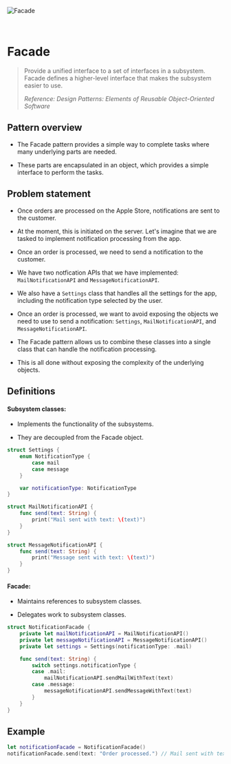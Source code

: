 ![Facade](https://github.com/user-attachments/assets/b4217919-558b-4b46-b5ba-de31f8bc8a5d)

<br />

# Facade

> Provide a unified interface to a set of interfaces in a subsystem. Facade defines a higher-level interface that makes the subsystem easier to use.
>
> _Reference: Design Patterns: Elements of Reusable Object-Oriented Software_

## Pattern overview

- The Facade pattern provides a simple way to complete tasks where many underlying parts are needed.

- These parts are encapsulated in an object, which provides a simple interface to perform the tasks.

## Problem statement

- Once orders are processed on the Apple Store, notifications are sent to the customer.

- At the moment, this is initiated on the server. Let's imagine that we are tasked to implement notification processing from the app.

- Once an order is processed, we need to send a notification to the customer.

- We have two notfication APIs that we have implemented: `MailNotificationAPI` and `MessageNotificationAPI`.

- We also have a `Settings` class that handles all the settings for the app, including the notification type selected by the user.

- Once an order is processed, we want to avoid exposing the objects we need to use to send a notification: `Settings`, `MailNotificationAPI`, and `MessageNotificationAPI`.

- The Facade pattern allows us to combine these classes into a single class that can handle the notification processing.

- This is all done without exposing the complexity of the underlying objects.

## Definitions

#### Subsystem classes:

- Implements the functionality of the subsystems.

- They are decoupled from the Facade object.

```swift
struct Settings {
    enum NotificationType {
        case mail
        case message
    }

    var notificationType: NotificationType
}

struct MailNotificationAPI {
    func send(text: String) {
        print("Mail sent with text: \(text)")
    }
}

struct MessageNotificationAPI {
    func send(text: String) {
        print("Message sent with text: \(text)")
    }
}
```

#### Facade:

- Maintains references to subsystem classes.

- Delegates work to subsystem classes.

```swift
struct NotificationFacade {
    private let mailNotificationAPI = MailNotificationAPI()
    private let messageNotificationAPI = MessageNotificationAPI()
    private let settings = Settings(notificationType: .mail)

    func send(text: String) {
        switch settings.notificationType {
        case .mail:
            mailNotificationAPI.sendMailWithText(text)
        case .message:
            messageNotificationAPI.sendMessageWithText(text)
        }
    }
}
```

## Example

```swift
let notificationFacade = NotificationFacade()
notificationFacade.send(text: "Order processed.") // Mail sent with text: Order processed.
```

